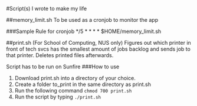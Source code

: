 #Script(s) I wrote to make my life

##memory_limit.sh
To be used as a cronjob to monitor the app

###Sample Rule for cronjob
    */5 * * * * $HOME/memory_limit.sh

##print.sh (For School of Computing, NUS only)
Figures out which printer in front of tech svcs has the smallest amount of jobs backlog and sends job to that printer. Deletes printed files afterwards.

Script has to be run on Sunfire
###How to use
1. Download print.sh into a directory of your choice.
2. Create a folder to_print in the same directory as print.sh
3. Run the following command `chmod 700 print.sh`
4. Run the script by typing `./print.sh`
